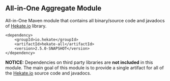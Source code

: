 ## All-in-One Aggregate Module

All-in-One Maven module that contains all binary/source code and javadocs of [Hekate.io](https://github.com/hekate-io/hekate) library.
 
 ```
 <dependency>
     <groupId>io.hekate</groupId>
     <artifactId>hekate-all</artifactId>
     <version>2.5.0-SNAPSHOT</version>
 </dependency>
 ```
 **NOTICE:** Dependencies on third party libraries are **not included** in this module. 
             The main goal of this module is to provide a single artifact for all of the [Hekate.io](https://github.com/hekate-io/hekate) 
             source code and javadocs.
